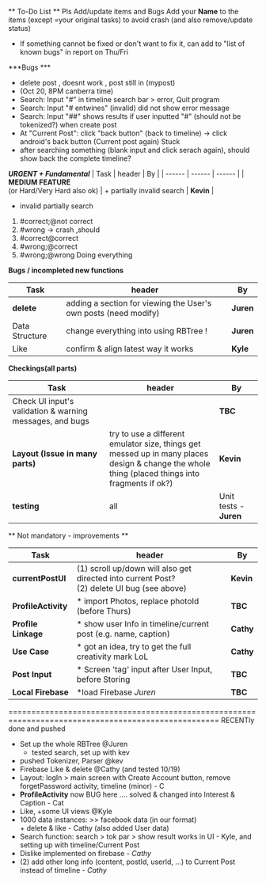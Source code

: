 ** To-Do List **
Pls Add/update items and Bugs
Add your **Name** to the items (except =your original tasks) to avoid crash     (and also remove/update status)

- If something cannot be fixed or don't want to fix it, can add to "list of known bugs" in report on Thu/Fri

***Bugs ***
* delete post , doesnt work , post still in (mypost)
* (Oct 20, 8PM canberra time)
* Search: Input "#" in timeline search bar > error, Quit program 
* Search: Input "# entwines" (invalid) did not show error message 
* Search: Input "##" shows results if user inputted "#" (should not be tokenized?) when create post
* At "Current Post": click "back button" (back to timeline) -> click android's back button (Current post again) Stuck
* after searching something (blank input and click serach again), should show back the complete timeline?


_**URGENT + Fundamental**_
| Task | header | By |
| ------ | ------ | ------ |
| **MEDIUM FEATURE** <br /> (or Hard/Very Hard also ok) | + partially invalid search | **Kevin** |
- invalid partially search
1. #correct;@not correct
2. #wrong → crash ,should 
3. #correct@correct
4. #wrong;@correct 
5. #wrong;@wrong
Doing everything 


**Bugs / incompleted new functions**

| Task | header | By |
| ------ | ------ | ------ |
| **delete** | adding a section for viewing the User's own posts (need modify) | **Juren** |
| Data Structure | change everything into using RBTree ! | **Juren** |
| Like | confirm & align latest way it works | **Kyle** |


**Checkings(all parts)**

| Task | header | By |
| ------ | ------ | ------ |
| Check UI input's validation & warning messages, and bugs  |  | **TBC** |
| **Layout (Issue in many parts)** | try to use a different emulator size, things get messed up in many places  <br /> design & change the whole thing (placed things into fragments if ok?) <br /> | **Kevin** |
| **testing** | all | Unit tests - **Juren** |



** Not mandatory - improvements **

| Task | header | By |
| ------ | ------ | ------ |
| **currentPostUI** | (1) scroll up/down will also get directed into current Post? <br /> (2) delete UI bug (see above) | **Kevin** |
| **ProfileActivity** | * import Photos, replace photoId (before Thurs) | **TBC** |
| **Profile Linkage** | * show user Info in timeline/current post (e.g. name, caption) | **Cathy** |
| **Use Case** | * got an idea, try to get the full creativity mark LoL | **Cathy** |
| **Post Input** | * Screen 'tag' input after User Input, before Storing  | **TBC** |
| **Local Firebase** | *load Firebase *Juren*  | **TBC** |





====================================================================================================
RECENTly done and pushed
* Set up the whole RBTree  @Juren
    * tested search, set up with kev
* pushed Tokenizer, Parser  @kev
* Firebase Like & delete @Cathy     (and tested 10/19)
* Layout: logIn > main screen with Create Account button, remove forgetPassword activity, timeline (minor) - C
* **ProfileActivity** now BUG here .... solved & changed into Interest & Caption - Cat
* Like, +some UI views @Kyle
* 1000 data instances: >> facebook data (in our format) <br /> + delete & like - Cathy (also added User data)
* Search function: search > tok par > show result works in UI - Kyle, and setting up with timeline/Current Post
* Dislike implemented on firebase - *Cathy*
* (2) add other long info (content, postId, userId, ...) to Current Post instead of timeline - *Cathy*
